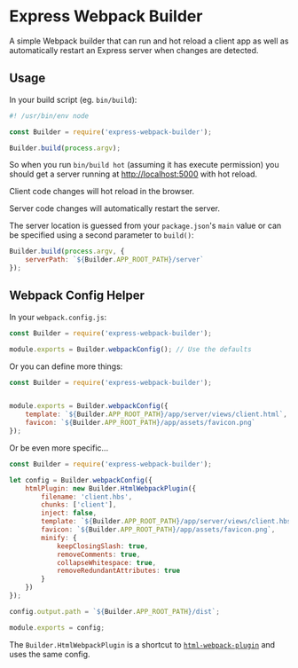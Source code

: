 # Express Webpack Builder

A simple Webpack builder that can run and hot reload a client app as well as automatically
restart an Express server when changes are detected.


## Usage

In your build script (eg. `bin/build`):

```javascript
#! /usr/bin/env node

const Builder = require('express-webpack-builder');

Builder.build(process.argv);
```

So when you run `bin/build hot` (assuming it has execute permission) 
you should get a server running at 
[http://localhost:5000](http://localhost:5000) with hot reload.

Client code changes will hot reload in the browser.

Server code changes will automatically restart the server.

The server location is guessed from your `package.json`'s `main` value or can be specified using a second parameter
to `build()`:

```javascript
Builder.build(process.argv, { 
    serverPath: `${Builder.APP_ROOT_PATH}/server` 
});
```


## Webpack Config Helper

In your `webpack.config.js`:

```javascript
const Builder = require('express-webpack-builder');

module.exports = Builder.webpackConfig(); // Use the defaults
```

Or you can define more things:

```javascript
const Builder = require('express-webpack-builder');


module.exports = Builder.webpackConfig({
    template: `${Builder.APP_ROOT_PATH}/app/server/views/client.html`,
    favicon: `${Builder.APP_ROOT_PATH}/app/assets/favicon.png`
});
```

Or be even more specific...

```javascript
const Builder = require('express-webpack-builder');

let config = Builder.webpackConfig({
    htmlPlugin: new Builder.HtmlWebpackPlugin({
        filename: 'client.hbs',
        chunks: ['client'],
        inject: false,
        template: `${Builder.APP_ROOT_PATH}/app/server/views/client.hbs`,
        favicon: `${Builder.APP_ROOT_PATH}/app/assets/favicon.png`,
        minify: {
            keepClosingSlash: true,
            removeComments: true,
            collapseWhitespace: true,
            removeRedundantAttributes: true
        }
    })
});

config.output.path = `${Builder.APP_ROOT_PATH}/dist`;

module.exports = config;
```

The `Builder.HtmlWebpackPlugin` is a shortcut to [`html-webpack-plugin`](https://www.npmjs.com/package/html-webpack-plugin) and uses the same config.

